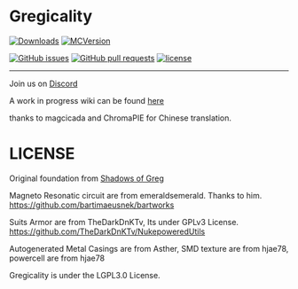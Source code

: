 # Gregicality

[![Downloads](http://cf.way2muchnoise.eu/full_gregicality_downloads.svg)](https://www.curseforge.com/minecraft/mc-mods/gregicality) [![MCVersion](http://cf.way2muchnoise.eu/versions/gregicality.svg)](https://www.curseforge.com/minecraft/mc-mods/gregicality)

[![GitHub issues](https://img.shields.io/github/issues/Gregicality/gregicality.svg)](https://github.com/Gregicality/gregicality/issues) [![GitHub pull requests](https://img.shields.io/github/issues-pr/Gregicality/gregicality.svg)](https://github.com/Gregicality/gregicality/pulls) [![license](https://img.shields.io/github/license/Gregicality/gregicality.svg)](../master/LICENSE)

----

Join us on [Discord](https://discord.gg/y5dkPtF)

A work in progress wiki can be found [here](https://gregicality.miraheze.org/wiki/Gregicality_Wiki)

thanks to magcicada and ChromaPIE  for Chinese translation.

# LICENSE

Original foundation from [Shadows of Greg](https://github.com/Shadows-of-Fire/Shadows-of-Greg)

Magneto Resonatic circuit are from emeraldsemerald. Thanks to him.
https://github.com/bartimaeusnek/bartworks

Suits Armor are from TheDarkDnKTv, Its under GPLv3 License.
https://github.com/TheDarkDnKTv/NukepoweredUtils

Autogenerated Metal Casings are from Asther,
SMD texture are from hjae78,
powercell are from hjae78

Gregicality is under the LGPL3.0 License.
